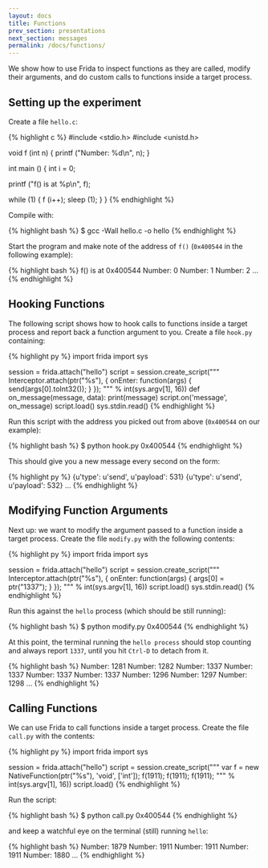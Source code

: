 ```yaml
---
layout: docs
title: Functions
prev_section: presentations
next_section: messages
permalink: /docs/functions/
---
```


We show how to use Frida to inspect functions as they are called, modify their
arguments, and do custom calls to functions inside a target process.

## Setting up the experiment

Create a file `hello.c`:

{% highlight c %}
#include <stdio.h>
#include <unistd.h>

void
f (int n)
{
  printf ("Number: %d\n", n);
}

int
main ()
{
  int i = 0;

  printf ("f() is at %p\n", f);

  while (1)
  {
    f (i++);
    sleep (1);
  }
}
{% endhighlight %}

Compile with:

{% highlight bash %}
$ gcc -Wall hello.c -o hello
{% endhighlight %}

Start the program and make note of the address of `f()` (`0x400544` in the
following example):

{% highlight bash %}
f() is at 0x400544
Number: 0
Number: 1
Number: 2
…
{% endhighlight %}

## Hooking Functions

The following script shows how to hook calls to functions inside a target
process and report back a function argument to you. Create a file `hook.py`
containing:

{% highlight py %}
import frida
import sys

session = frida.attach("hello")
script = session.create_script("""
Interceptor.attach(ptr("%s"), {
    onEnter: function(args) {
        send(args[0].toInt32());
    }
});
""" % int(sys.argv[1], 16))
def on_message(message, data):
    print(message)
script.on('message', on_message)
script.load()
sys.stdin.read()
{% endhighlight %}

Run this script with the address you picked out from above (`0x400544` on our
example):

{% highlight bash %}
$ python hook.py 0x400544
{% endhighlight %}

This should give you a new message every second on the form:

{% highlight py %}
{u'type': u'send', u'payload': 531}
{u'type': u'send', u'payload': 532}
…
{% endhighlight %}

## Modifying Function Arguments

Next up: we want to modify the argument passed to a function inside a target
process. Create the file `modify.py` with the following contents:

{% highlight py %}
import frida
import sys

session = frida.attach("hello")
script = session.create_script("""
Interceptor.attach(ptr("%s"), {
    onEnter: function(args) {
        args[0] = ptr("1337");
    }
});
""" % int(sys.argv[1], 16))
script.load()
sys.stdin.read()
{% endhighlight %}

Run this against the `hello` process (which should be still running):

{% highlight bash %}
$ python modify.py 0x400544
{% endhighlight %}

At this point, the terminal running the `hello process` should stop counting
and always report `1337`, until you hit `Ctrl-D` to detach from it.

{% highlight bash %}
Number: 1281
Number: 1282
Number: 1337
Number: 1337
Number: 1337
Number: 1337
Number: 1296
Number: 1297
Number: 1298
…
{% endhighlight %}

## Calling Functions

We can use Frida to call functions inside a target process. Create the file
`call.py` with the contents:

{% highlight py %}
import frida
import sys

session = frida.attach("hello")
script = session.create_script("""
var f = new NativeFunction(ptr("%s"), 'void', ['int']);
f(1911);
f(1911);
f(1911);
""" % int(sys.argv[1], 16))
script.load()
{% endhighlight %}

Run the script:

{% highlight bash %}
$ python call.py 0x400544
{% endhighlight %}

and keep a watchful eye on the terminal (still) running `hello`:

{% highlight bash %}
Number: 1879
Number: 1911
Number: 1911
Number: 1911
Number: 1880
…
{% endhighlight %}
